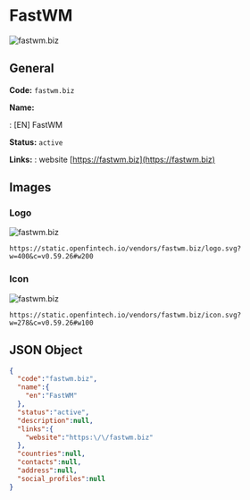 
# FastWM 
![fastwm.biz](https://static.openfintech.io/vendors/fastwm.biz/logo.svg?w=400&c=v0.59.26#w200)  

## General 
 
**Code:** `fastwm.biz` 
 
**Name:** 
 
:	[EN] FastWM 
 
**Status:** `active` 
 
**Links:** 
: website [https://fastwm.biz](https://fastwm.biz) 
 

## Images 

### Logo 
 
![fastwm.biz](https://static.openfintech.io/vendors/fastwm.biz/logo.svg?w=400&c=v0.59.26#w200)  

```
https://static.openfintech.io/vendors/fastwm.biz/logo.svg?w=400&c=v0.59.26#w200
```  

### Icon 
 
![fastwm.biz](https://static.openfintech.io/vendors/fastwm.biz/icon.svg?w=278&c=v0.59.26#w100)  

```
https://static.openfintech.io/vendors/fastwm.biz/icon.svg?w=278&c=v0.59.26#w100
```  

## JSON Object 

```json
{
  "code":"fastwm.biz",
  "name":{
    "en":"FastWM"
  },
  "status":"active",
  "description":null,
  "links":{
    "website":"https:\/\/fastwm.biz"
  },
  "countries":null,
  "contacts":null,
  "address":null,
  "social_profiles":null
}
```  

